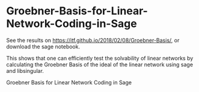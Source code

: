 # Groebner-Basis-for-Linear-Network-Coding-in-Sage
See the results on https://itf.github.io/2018/02/08/Groebner-Basis/, or download the sage notebook.

This shows that one can efficiently test the solvability of linear networks by calculating the Groebner Basis of the ideal of the linear network using sage and libsingular.


Groebner Basis for Linear Network Coding in Sage
